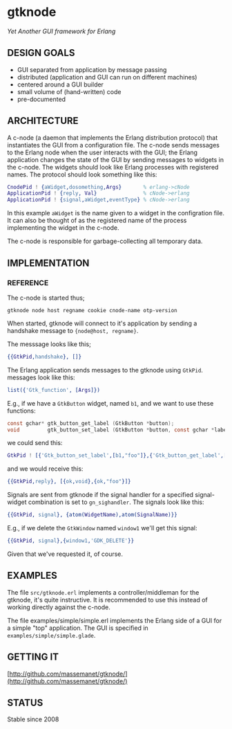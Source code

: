 # gtknode

*Yet Another GUI framework for Erlang*

## DESIGN GOALS

* GUI separated from application by message passing
* distributed (application and GUI can run on different machines)
* centered around a GUI builder
* small volume of (hand-written) code
* pre-documented

##  ARCHITECTURE

A c-node (a daemon that implements the Erlang distribution protocol)
that instantiates the GUI from a configuration file. The c-node sends
messages to the Erlang node when the user interacts with the GUI; the
Erlang application changes the state of the GUI by sending messages to
widgets in the c-node. The widgets should look like Erlang processes
with registered names. The protocol should look something like this:

```erlang
CnodePid ! {aWidget,dosomething,Args}       % erlang->cNode
ApplicationPid ! {reply, Val}               % cNode->erlang
ApplicationPid ! {signal,aWidget,eventType} % cNode->erlang
```

In this example ``aWidget`` is the name given to a widget in the
configration file. It can also be thought of as the registered name of
the process implementing the widget in the c-node.

The c-node is responsible for garbage-collecting all temporary data.

##  IMPLEMENTATION

###  REFERENCE

The c-node is started thus;

```
gtknode node host regname cookie cnode-name otp-version
```

When started, gtknode will connect to it's application by sending a
handshake message to ``{node@host, regname}``.

The messsage looks like this;

```erlang
{{GtkPid,handshake}, []}
```

The Erlang application sends messages to the gtknode using
``GtkPid``. messages look like this:

```erlang
list({'Gtk_function', [Args]})
```

E.g., if we have a ``GtkButton`` widget, named ``b1``, and we want to use
these functions:

```c
const gchar* gtk_button_get_label (GtkButton *button);
void         gtk_button_set_label (GtkButton *button, const gchar *label);
```

we could send this:

```erlang
GtkPid ! [{'Gtk_button_set_label',[b1,"foo"]},{'Gtk_button_get_label',[b1]}].
```

and we would receive this:

```erlang
{{GtkPid,reply}, [{ok,void},{ok,"foo"}]}
```

Signals are sent from gtknode if the signal handler for a specified
signal-widget combination is set to ``gn_sighandler``. The signals look
like this:

```erlang
{{GtkPid, signal}, {atom(WidgetName),atom(SignalName)}}
```

E.g., if we delete the ``GtkWindow`` named ``window1`` we'll get this signal:

```erlang
{{GtkPid, signal},{window1,'GDK_DELETE'}}
```

Given that we've requested it, of course.

##  EXAMPLES

The file ``src/gtknode.erl`` implements a controller/middleman for the
gtknode, it's quite instructive. It is recommended to use this instead of
working directly against the c-node.

The file examples/simple/simple.erl implements the Erlang side of a
GUI for a simple "top" application. The GUI is specified in
``examples/simple/simple.glade``.

##  GETTING IT

[http://github.com/massemanet/gtknode/](http://github.com/massemanet/gtknode/)

##  STATUS

Stable since 2008
